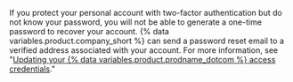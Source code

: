 If you protect your personal account with two-factor authentication but do not know your password, you will not be able to generate a one-time password to recover your account. {% data variables.product.company_short %} can send a password reset email to a verified address associated with your account. For more information, see "[Updating your {% data variables.product.prodname_dotcom %} access credentials](/authentication/keeping-your-account-and-data-secure/updating-your-github-access-credentials#requesting-a-new-password)."
